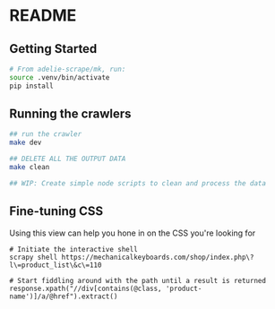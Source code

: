 # README



## Getting Started

```bash
# From adelie-scrape/mk, run:
source .venv/bin/activate
pip install 
```

## Running the crawlers

```bash
## run the crawler
make dev

## DELETE ALL THE OUTPUT DATA
make clean

## WIP: Create simple node scripts to clean and process the data
```

## Fine-tuning CSS

Using this view can help you hone in on the CSS you're looking for

```shell
# Initiate the interactive shell
scrapy shell https://mechanicalkeyboards.com/shop/index.php\?l\=product_list\&c\=110

# Start fiddling around with the path until a result is returned
response.xpath("//div[contains(@class, 'product-name')]/a/@href").extract()
```